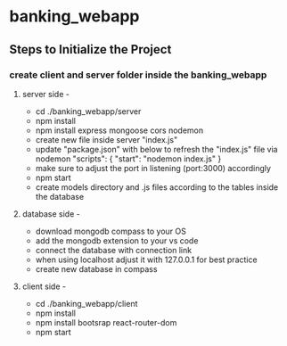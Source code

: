 # banking_webapp

## Steps to Initialize the Project

### create client and server folder inside the banking_webapp

1. server side -
    - cd ./banking_webapp/server
    - npm install
    - npm install express mongoose cors nodemon
    - create new file inside server "index.js"
    - update "package.json" with below to refresh the "index.js" file via nodemon
        "scripts": {
            "start": "nodemon index.js"
        }
    - make sure to adjust the port in listening (port:3000) accordingly
    - npm start
    - create models directory and .js files according to the tables inside the database

2. database side -
    - download mongodb compass to your OS
    - add the mongodb extension to your vs code
    - connect the database with connection link
    - when using localhost adjust it with 127.0.0.1 for best practice
    - create new database in compass
    

3. client side - 
    - cd ./banking_webapp/client
    - npm install
    - npm install bootsrap react-router-dom
    - npm start
